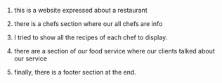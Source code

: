 1. this is a website expressed about a restaurant 

2. there is a chefs section where our all chefs are info

3. I tried to show all the recipes of each chef to display.

4. there are a section of our food service where our clients talked about our service

5. finally, there is a footer  section at the end.
